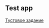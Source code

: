 ## Test app

[Тустовое задание](https://docs.google.com/document/d/1mqlviY_dUCDuB51eFVzGDE2wBGcRc1b8/edit)
